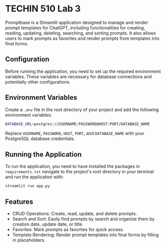 # TECHIN 510 Lab 3
Promptbase is a Streamlit application designed to manage and render prompt templates for ChatGPT, including functionalities for creating, reading, updating, deleting, searching, and sorting prompts. It also allows users to mark prompts as favorites and render prompts from templates into final forms.

## Configuration

Before running the application, you need to set up the required environment variables. These variables are necessary for database connections and potentially other configurations.

## Environment Variables
Create a `.env` file in the root directory of your project and add the following environment variables:

```bash
DATABASE_URL=postgres://USERNAME:PASSWORD@HOST:PORT/DATABASE_NAME
```

Replace `USERNAME`, `PASSWORD`, `HOST`, `PORT`, and `DATABASE_NAME` with your PostgreSQL database credentials.

## Running the Application

To run the application, you need to have installed the packages in `requirements.txt`
navigate to the project's root directory in your terminal and run the application with:
```bash
streamlit run app.py

```

## Features

* CRUD Operations: Create, read, update, and delete prompts.
* Search and Sort: Easily find prompts by search and organize them by creation date, update date, or title.
* Favorites: Mark prompts as favorites for quick access.
* Template Rendering: Render prompt templates into final forms by filling in placeholders.